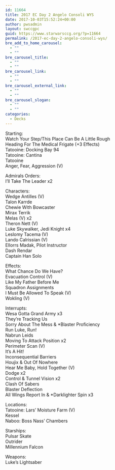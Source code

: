 ```yaml
---
id: 11664
title: 2017 EC Day 2 Angelo Consoli WYS
date: 2017-10-03T15:52:24+00:00
author: pwsadmin
layout: swccgpc
guid: https://www.starwarsccg.org/?p=11664
permalink: /2017-ec-day-2-angelo-consoli-wys/
bre_add_to_home_carousel:
  - ""
  - ""
bre_carousel_title:
  - ""
  - ""
bre_carousel_link:
  - ""
  - ""
bre_carousel_external_link:
  - ""
  - ""
bre_carousel_slogan:
  - ""
  - ""
categories:
  - Decks
---
```

Starting:  
Watch Your Step/This Place Can Be A Little Rough  
Heading For The Medical Frigate (+3 Effects)  
Tatooine: Docking Bay 94  
Tatooine: Cantina  
Tatooine  
Anger, Fear, Aggression (V)

Admirals Orders:  
I’ll Take The Leader x2

Characters:  
Wedge Antilles (V)  
Talon Karrde  
Chewie With Bowcaster  
Mirax Terrik  
Melas (V) x2  
Theron Nett (V)  
Luke Skywalker, Jedi Knight x4  
Leslomy Tacema (V)  
Lando Calrissian (V)  
Ellorrs Madak, Pilot Instructor  
Dash Rendar  
Captain Han Solo

Effects:  
What Chance Do We Have?  
Evacuation Control (V)  
Like My Father Before Me  
Squadron Assignments  
I Must Be Allowed To Speak (V)  
Wokling (V)

Interrupts:  
Wesa Gotta Grand Army x3  
They’re Tracking Us  
Sorry About The Mess & *Blaster Proficiency  
Run Luke, Run!  
Nabrun Leids  
Moving To Attack Position x2  
Perimeter Scan (V)  
It’s A Hit!  
Inconsequential Barriers  
Houjix & Out Of Nowhere  
Hear Me Baby, Hold Together (V)  
Dodge x2  
Control & Tunnel Vision x2  
Clash Of Sabers  
Blaster Deflection  
All Wings Report In & *Darklighter Spin x3

Locations:  
Tatooine: Lars’ Moisture Farm (V)  
Kessel  
Naboo: Boss Nass’ Chambers

Starships:  
Pulsar Skate  
Outrider  
Millennium Falcon

Weapons:  
Luke’s Lightsaber